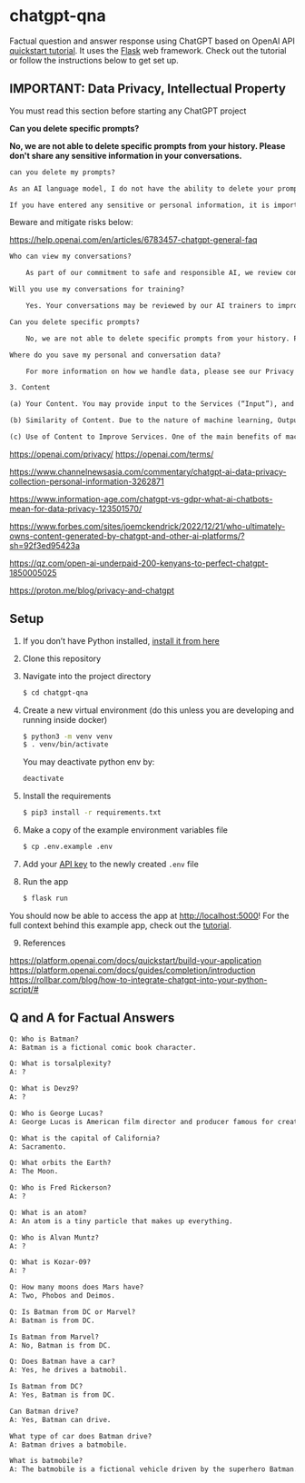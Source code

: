 # chatgpt-qna

Factual question and answer response using ChatGPT based on OpenAI API [quickstart tutorial](https://beta.openai.com/docs/quickstart). It uses the [Flask](https://flask.palletsprojects.com/en/2.0.x/) web framework. Check out the tutorial or follow the instructions below to get set up.

## IMPORTANT: Data Privacy, Intellectual Property

You must read this section before starting any ChatGPT project

**Can you delete specific prompts?**

   **No, we are not able to delete specific prompts from your history. Please don't share any sensitive information in your conversations.**

```txt
can you delete my prompts?

As an AI language model, I do not have the ability to delete your prompts or any other data. I am designed to process and respond to text input, and I do not have any control over the data or prompts that are fed to me.

If you have entered any sensitive or personal information, it is important to be cautious about sharing that information and take appropriate measures to protect your privacy. If you are concerned about the security of your data, you should consider using a secure and trusted communication channel, such as an encrypted messaging app or a private email service.
```

Beware and mitigate risks below:   

https://help.openai.com/en/articles/6783457-chatgpt-general-faq  
```txt
Who can view my conversations?

    As part of our commitment to safe and responsible AI, we review conversations to improve our systems and to ensure the content complies with our policies and safety requirements. 

Will you use my conversations for training?

    Yes. Your conversations may be reviewed by our AI trainers to improve our systems.

Can you delete specific prompts?

    No, we are not able to delete specific prompts from your history. Please don't share any sensitive information in your conversations.

Where do you save my personal and conversation data?

    For more information on how we handle data, please see our Privacy Policy and Terms of Use.
```

```txt
3. Content

(a) Your Content. You may provide input to the Services (“Input”), and receive output generated and returned by the Services based on the Input (“Output”). Input and Output are collectively “Content.” As between the parties and to the extent permitted by applicable law, you own all Input, and subject to your compliance with these Terms, OpenAI hereby assigns to you all its right, title and interest in and to Output. OpenAI may use Content as necessary to provide and maintain the Services, comply with applicable law, and enforce our policies. You are responsible for Content, including for ensuring that it does not violate any applicable law or these Terms.

(b) Similarity of Content. Due to the nature of machine learning, Output may not be unique across users and the Services may generate the same or similar output for OpenAI or a third party. For example, you may provide input to a model such as “What color is the sky?” and receive output such as “The sky is blue.” Other users may also ask similar questions and receive the same response. Responses that are requested by and generated for other users are not considered your Content.

(c) Use of Content to Improve Services. One of the main benefits of machine learning models is that they can be improved over time. To help OpenAI provide and maintain the Services, you agree and instruct that we may use Content to develop and improve the Services. You can read more here about how Content may be used to improve model performance. We understand that in some cases you may not want your Content used to improve Services. You can opt out of having Content used for improvement by contacting support@openai.com with your organization ID. Please note that in some cases this may limit the ability of our Services to better address your specific use case.
```

https://openai.com/privacy/
https://openai.com/terms/    


https://www.channelnewsasia.com/commentary/chatgpt-ai-data-privacy-collection-personal-information-3262871  

https://www.information-age.com/chatgpt-vs-gdpr-what-ai-chatbots-mean-for-data-privacy-123501570/  

https://www.forbes.com/sites/joemckendrick/2022/12/21/who-ultimately-owns-content-generated-by-chatgpt-and-other-ai-platforms/?sh=92f3ed95423a  

https://qz.com/open-ai-underpaid-200-kenyans-to-perfect-chatgpt-1850005025  

https://proton.me/blog/privacy-and-chatgpt  


## Setup

1. If you don’t have Python installed, [install it from here](https://www.python.org/downloads/)

2. Clone this repository

3. Navigate into the project directory

   ```bash
   $ cd chatgpt-qna
   ```

4. Create a new virtual environment (do this unless you are developing and running inside docker)  

   ```bash
   $ python3 -m venv venv
   $ . venv/bin/activate
   ```

   You may deactivate python env by:  
   ```bash
   deactivate
   ```

5. Install the requirements

   ```bash
   $ pip3 install -r requirements.txt
   ```

6. Make a copy of the example environment variables file

   ```bash
   $ cp .env.example .env
   ```

7. Add your [API key](https://beta.openai.com/account/api-keys) to the newly created `.env` file

8. Run the app

   ```bash
   $ flask run
   ```

You should now be able to access the app at [http://localhost:5000](http://localhost:5000)! For the full context behind this example app, check out the [tutorial](https://beta.openai.com/docs/quickstart).

9. References

https://platform.openai.com/docs/quickstart/build-your-application  
https://platform.openai.com/docs/guides/completion/introduction  
https://rollbar.com/blog/how-to-integrate-chatgpt-into-your-python-script/#  


## Q and A for Factual Answers

```txt
Q: Who is Batman?
A: Batman is a fictional comic book character.

Q: What is torsalplexity?
A: ?

Q: What is Devz9?
A: ?

Q: Who is George Lucas?
A: George Lucas is American film director and producer famous for creating Star Wars.

Q: What is the capital of California?
A: Sacramento.

Q: What orbits the Earth?
A: The Moon.

Q: Who is Fred Rickerson?
A: ?

Q: What is an atom?
A: An atom is a tiny particle that makes up everything.

Q: Who is Alvan Muntz?
A: ?

Q: What is Kozar-09?
A: ?

Q: How many moons does Mars have?
A: Two, Phobos and Deimos.

Q: Is Batman from DC or Marvel?
A: Batman is from DC.

Is Batman from Marvel?
A: No, Batman is from DC.

Q: Does Batman have a car?
A: Yes, he drives a batmobil.

Is Batman from DC?
A: Yes, Batman is from DC.

Can Batman drive?
A: Yes, Batman can drive.

What type of car does Batman drive?
A: Batman drives a batmobile.

What is batmobile?
A: The batmobile is a fictional vehicle driven by the superhero Batman. It is typically depicted as an advanced, armored car with many special features.
```


